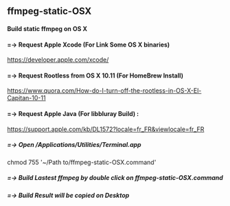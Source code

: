 ## ffmpeg-static-OSX
#### Build static ffmpeg on OS X

#### =-> Request Apple Xcode (For Link Some OS X binaries)
https://developer.apple.com/xcode/

#### =-> Request Rootless from OS X 10.11 (For HomeBrew Install)
https://www.quora.com/How-do-I-turn-off-the-rootless-in-OS-X-El-Capitan-10-11

#### =-> Request Apple Java (For libbluray Build) :
https://support.apple.com/kb/DL1572?locale=fr_FR&viewlocale=fr_FR

##### =-> Open /Applications/Utilities/Terminal.app
chmod 755 '~/Path to/ffmpeg-static-OSX.command'

##### =-> Build Lastest ffmpeg by double click on ffmpeg-static-OSX.command

##### =-> Build Result will be copied on Desktop
